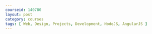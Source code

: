 ```yaml
---
courseid: 140780
layout: post
category: courses
tags: [ Web, Design, Projects, Development, NodeJS, AngularJS ]
---
```

